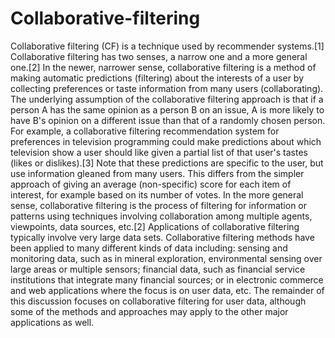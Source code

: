 # Collaborative-filtering
Collaborative filtering (CF) is a technique used by recommender systems.[1] Collaborative filtering has two senses, a narrow one and a more general one.[2]  In the newer, narrower sense, collaborative filtering is a method of making automatic predictions (filtering) about the interests of a user by collecting preferences or taste information from many users (collaborating). The underlying assumption of the collaborative filtering approach is that if a person A has the same opinion as a person B on an issue, A is more likely to have B's opinion on a different issue than that of a randomly chosen person. For example, a collaborative filtering recommendation system for preferences in television programming could make predictions about which television show a user should like given a partial list of that user's tastes (likes or dislikes).[3] Note that these predictions are specific to the user, but use information gleaned from many users. This differs from the simpler approach of giving an average (non-specific) score for each item of interest, for example based on its number of votes.  In the more general sense, collaborative filtering is the process of filtering for information or patterns using techniques involving collaboration among multiple agents, viewpoints, data sources, etc.[2] Applications of collaborative filtering typically involve very large data sets. Collaborative filtering methods have been applied to many different kinds of data including: sensing and monitoring data, such as in mineral exploration, environmental sensing over large areas or multiple sensors; financial data, such as financial service institutions that integrate many financial sources; or in electronic commerce and web applications where the focus is on user data, etc. The remainder of this discussion focuses on collaborative filtering for user data, although some of the methods and approaches may apply to the other major applications as well.
